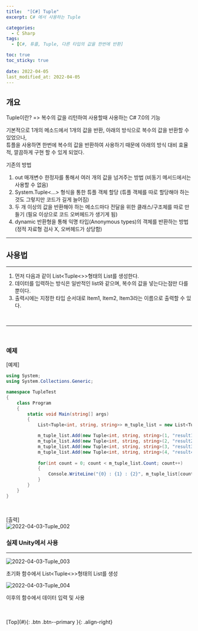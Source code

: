 ```yaml
---
title:  "[C#] Tuple"
excerpt: C# 에서 사용하는 Tuple

categories:
  - C Sharp
tags:
  - [C#, 튜플, Tuple, 다른 타입의 값을 한번에 반환]

toc: true
toc_sticky: true
 
date: 2022-04-05
last_modified_at: 2022-04-05
---
```


## 개요
Tuple이란?
=> 복수의 값을 리턴하여 사용할때 사용하는 C# 7.0의 기능 <br> 

기본적으로 1개의 메소드에서 1개의 값을 반환, 아래의 방식으로 복수의 값을 반환할 수 있었으나, <br>
튜플을 사용하면 한번에 복수의 값을 반환하여 사용하기 때문에 아래의 방식 대비 효율적, 깔끔하게 구현 할 수 있게 되었다.<br> 

기존의 방법<br> 

1. out 매개변수 한정자를 통해서 여러 개의 값을 넘겨주는 방법 (비동기 메서드에서는 사용할 수 없음)
2. System.Tuple<...> 형식을 통한 튜플 객체 할당 (튜플 객체를 따로 할당해야 하는 것도 그렇지만 코드가 길게 늘어짐)
3. 두 개 이상의 값을 반환해야 하는 메소드마다 전달을 위한 클래스/구조체를 따로 만들기 (필요 이상으로 코드 오버헤드가 생기게 됨)
4. dynamic 반환형을 통해 익명 타입(Anonymous types)의 객체를 반환하는 방법 (정적 자료형 검사 X, 오버헤드가 상당함) 

---
## 사용법
---
1. 먼저 다음과 같이 List<Tuple<>>형태의 List를 생성한다.
2. 데이터를 입력하는 방식은 일반적인 list와 같으며, 복수의 값을 넣는다는점만 다를뿐이다.
3. 출력시에는 지정한 타입 순서대로 Item1, Item2, Item3라는 이름으로 출력할 수 있다.
<br> 

--- 
 <br>

### 예제

[예제] <br> 

``` C#
using System;
using System.Collections.Generic;

namespace TupleTest
{
    class Program
    {
        static void Main(string[] args)
        {
            List<Tuple<int, string, string>> m_tuple_list = new List<Tuple<int, string, string>>();

            m_tuple_list.Add(new Tuple<int, string, string>(1, "result1.Title", "result1.Text"));
            m_tuple_list.Add(new Tuple<int, string, string>(2, "result2.Title", "result2.Text"));
            m_tuple_list.Add(new Tuple<int, string, string>(3, "result3.Title", "result3.Text"));
            m_tuple_list.Add(new Tuple<int, string, string>(4, "result4.Title", "result4.Text"));
            
            for(int count = 0; count < m_tuple_list.Count; count++)
            {
                Console.WriteLine("{0} : {1} : {2}", m_tuple_list[count].Item1, m_tuple_list[count].Item2, m_tuple_list[count].Item3);
            }
        }
    }
}
```
<br>


[출력] <br>
![2022-04-03-Tuple_002](https://user-images.githubusercontent.com/40765022/161709496-5f458e90-5f68-4c8a-9da5-2787ce7d5aff.png)
<br> 


### 실제 Unity에서 사용 
---
![2022-04-03-Tuple_003](https://user-images.githubusercontent.com/40765022/161709573-06e8b10e-ce99-45ea-a403-411d13d03dde.png) <br>

초기화 함수에서 List<Tuple<>>형태의 List를 생성 <br>

![2022-04-03-Tuple_004](https://user-images.githubusercontent.com/40765022/161709606-3a76e762-a668-4ee9-b40a-902a8ca38b8c.png) <br>

이후의 함수에서 데이터 입력 및 사용 <br><br>


<br>
[Top](#){: .btn .btn--primary }{: .align-right}